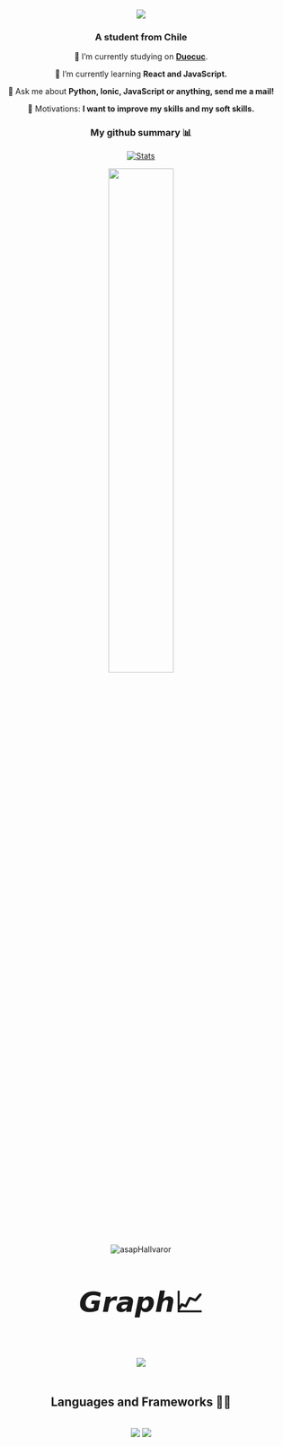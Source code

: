 
<h1 align="center">
    <img src="https://github.com/asapHallvaror/asapHallvaror/assets/128053015/055fc334-05f9-4297-be46-d53d595bfcda"/>
</h1>



<h3 align="center">A student from Chile</h3>

<div align="center">
 
 🔭 I’m currently studying on <a href="https://www.duoc.cl/" target="blank"> **Duocuc**</a>.
 
 🧠 I’m currently learning **React and JavaScript.**

💬 Ask me about **Python, Ionic, JavaScript or anything, send me a mail!**

🎯 Motivations: **I want to improve my skills and my soft skills.**

</div>

<div align="center">

<h3>My github summary 📊</h3>

[![Stats](https://github-stats-alpha.vercel.app/api/?username=asapHallvaror&cc=fff&tc=DF7431&ic=DF7431 "Stats")](https://github.com/asapHallvaror "Stats")
</br> 
<p align="center">  
<img width="48%" src="https://github-readme-streak-stats.herokuapp.com/?user=asapHallvaror&theme=vue" />
</p>
</br> 
   
<p><img align="center" src="https://github-readme-stats.vercel.app/api/top-langs?username=asapHallvaror&show_icons=true&locale=en&layout=compact" alt="asapHallvaror" /></p>

</div>


<h3 align="center" style='margin: 32px 4px 8px; font-size: 50px;'>
  
𝙂𝙧𝙖𝙥𝙝📈
  
<p align="center">
  <img src="https://github-profile-summary-cards.vercel.app/api/cards/profile-details?username=asapHallvaror&theme=vue"/>
</p>
    







<h2 align="center">Languages and Frameworks 👨‍💻</h2>
<br/>
<div align="center">
    <img src="https://skillicons.dev/icons?i=react,bootstrap,html,css,vscode,github,git" />
    <img src="https://skillicons.dev/icons?i=nodejs,python,javascript,typescript,firebase,java,mysql" /><br>
</div>

